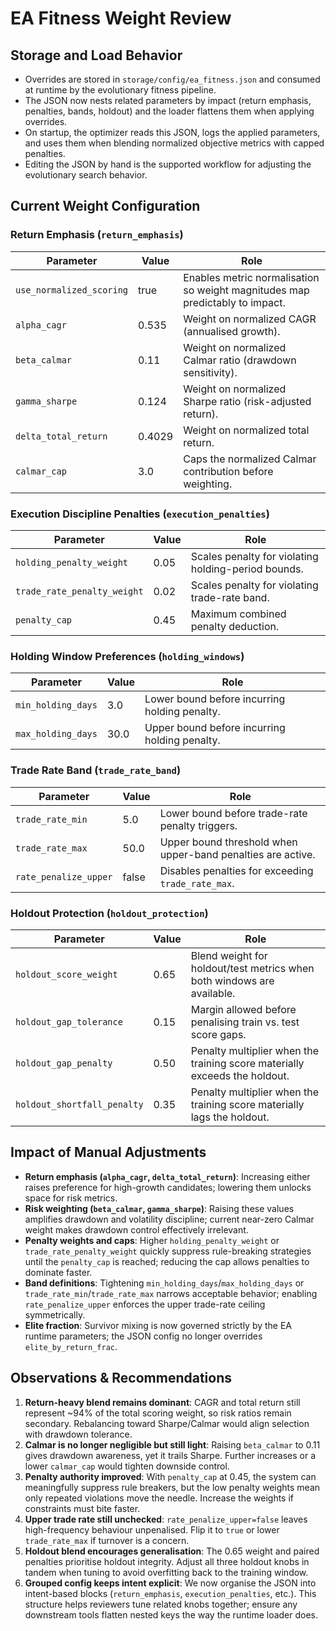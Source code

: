# EA Fitness Weight Review

## Storage and Load Behavior
- Overrides are stored in `storage/config/ea_fitness.json` and consumed at runtime by the evolutionary fitness pipeline.
- The JSON now nests related parameters by impact (return emphasis, penalties, bands, holdout) and the loader flattens them when applying overrides.
- On startup, the optimizer reads this JSON, logs the applied parameters, and uses them when blending normalized objective metrics with capped penalties.
- Editing the JSON by hand is the supported workflow for adjusting the evolutionary search behavior.

## Current Weight Configuration

### Return Emphasis (`return_emphasis`)
| Parameter | Value | Role |
| --- | --- | --- |
| `use_normalized_scoring` | true | Enables metric normalisation so weight magnitudes map predictably to impact. |
| `alpha_cagr` | 0.535 | Weight on normalized CAGR (annualised growth). |
| `beta_calmar` | 0.11 | Weight on normalized Calmar ratio (drawdown sensitivity). |
| `gamma_sharpe` | 0.124 | Weight on normalized Sharpe ratio (risk-adjusted return). |
| `delta_total_return` | 0.4029 | Weight on normalized total return. |
| `calmar_cap` | 3.0 | Caps the normalized Calmar contribution before weighting. |

### Execution Discipline Penalties (`execution_penalties`)
| Parameter | Value | Role |
| --- | --- | --- |
| `holding_penalty_weight` | 0.05 | Scales penalty for violating holding-period bounds. |
| `trade_rate_penalty_weight` | 0.02 | Scales penalty for violating trade-rate band. |
| `penalty_cap` | 0.45 | Maximum combined penalty deduction. |

### Holding Window Preferences (`holding_windows`)
| Parameter | Value | Role |
| --- | --- | --- |
| `min_holding_days` | 3.0 | Lower bound before incurring holding penalty. |
| `max_holding_days` | 30.0 | Upper bound before incurring holding penalty. |
### Trade Rate Band (`trade_rate_band`)
| Parameter | Value | Role |
| --- | --- | --- |
| `trade_rate_min` | 5.0 | Lower bound before trade-rate penalty triggers. |
| `trade_rate_max` | 50.0 | Upper bound threshold when upper-band penalties are active. |
| `rate_penalize_upper` | false | Disables penalties for exceeding `trade_rate_max`. |

### Holdout Protection (`holdout_protection`)
| Parameter | Value | Role |
| --- | --- | --- |
| `holdout_score_weight` | 0.65 | Blend weight for holdout/test metrics when both windows are available. |
| `holdout_gap_tolerance` | 0.15 | Margin allowed before penalising train vs. test score gaps. |
| `holdout_gap_penalty` | 0.50 | Penalty multiplier when the training score materially exceeds the holdout. |
| `holdout_shortfall_penalty` | 0.35 | Penalty multiplier when the training score materially lags the holdout. |

## Impact of Manual Adjustments
- **Return emphasis (`alpha_cagr`, `delta_total_return`)**: Increasing either raises preference for high-growth candidates; lowering them unlocks space for risk metrics.
- **Risk weighting (`beta_calmar`, `gamma_sharpe`)**: Raising these values amplifies drawdown and volatility discipline; current near-zero Calmar weight makes drawdown control effectively irrelevant.
- **Penalty weights and caps**: Higher `holding_penalty_weight` or `trade_rate_penalty_weight` quickly suppress rule-breaking strategies until the `penalty_cap` is reached; reducing the cap allows penalties to dominate faster.
- **Band definitions**: Tightening `min_holding_days`/`max_holding_days` or `trade_rate_min`/`trade_rate_max` narrows acceptable behavior; enabling `rate_penalize_upper` enforces the upper trade-rate ceiling symmetrically.
- **Elite fraction**: Survivor mixing is now governed strictly by the EA runtime parameters; the JSON config no longer overrides `elite_by_return_frac`.

## Observations & Recommendations
1. **Return-heavy blend remains dominant**: CAGR and total return still represent ~94% of the total scoring weight, so risk ratios remain secondary. Rebalancing toward Sharpe/Calmar would align selection with drawdown tolerance.
2. **Calmar is no longer negligible but still light**: Raising `beta_calmar` to 0.11 gives drawdown awareness, yet it trails Sharpe. Further increases or a lower `calmar_cap` would tighten downside control.
3. **Penalty authority improved**: With `penalty_cap` at 0.45, the system can meaningfully suppress rule breakers, but the low penalty weights mean only repeated violations move the needle. Increase the weights if constraints must bite faster.
4. **Upper trade rate still unchecked**: `rate_penalize_upper=false` leaves high-frequency behaviour unpenalised. Flip it to `true` or lower `trade_rate_max` if turnover is a concern.
5. **Holdout blend encourages generalisation**: The 0.65 weight and paired penalties prioritise holdout integrity. Adjust all three holdout knobs in tandem when tuning to avoid overfitting back to the training window.
6. **Grouped config keeps intent explicit**: We now organise the JSON into intent-based blocks (`return_emphasis`, `execution_penalties`, etc.). This structure helps reviewers tune related knobs together; ensure any downstream tools flatten nested keys the way the runtime loader does.
